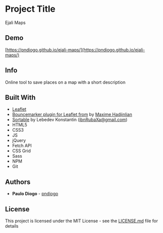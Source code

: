 # Project Title

Ejali Maps

## Demo

[https://pndiogo.github.io/ejali-maps/](https://pndiogo.github.io/ejali-maps/)

## Info

Online tool to save places on a map with a short description

## Built With

* [Leaflet](http://www.leafletjs.com)
* [Bouncemarker plugin for Leaflet from](https://github.com/maximeh/leaflet.bouncemarker) by [Maxime Hadjinlian](https://github.com/maximeh)
* [Sortable](http://rubaxa.github.io/Sortable/) by Lebedev Konstantin (<ibnRubaXa@gmail.com>)
* HTML5
* CSS3
* JS
* jQuery
* Fetch API
* CSS Grid
* Sass
* NPM
* Git

## Authors

* **Paulo Diogo** - [pndiogo](https://github.com/pndiogo)

## License

This project is licensed under the MIT License - see the [LICENSE.md](LICENSE.md) file for details